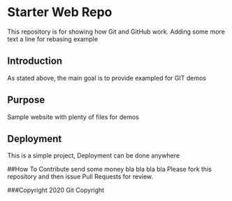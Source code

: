 # Starter Web Repo

This repository is for showing how Git and GitHub work. Adding some more text a line for rebasing example

## Introduction
As stated above, the main goal is to provide exampled for GIT demos 

## Purpose

Sample website with plenty of files for demos

## Deployment
This is a simple project, Deployment can be done anywhere

##How To Contribute
send some money
bla bla bla bla
Please fork this repository and then issue Pull Requests for review.

###Copyright
2020 Git Copyright
